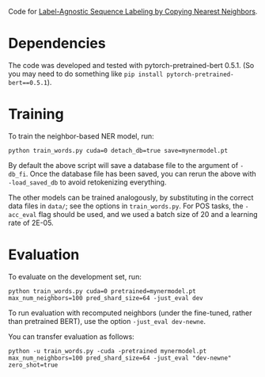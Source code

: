 Code for [Label-Agnostic Sequence Labeling by Copying Nearest Neighbors](https://www.aclweb.org/anthology/P19-1533.pdf).

# Dependencies
The code was developed and tested with pytorch-pretrained-bert 0.5.1. (So you may need to do something like `pip install pytorch-pretrained-bert==0.5.1`).

# Training
To train the neighbor-based NER model, run:
```
python train_words.py cuda=0 detach_db=true save=mynermodel.pt
```

By default the above script will save a database file to the argument of `-db_fi`. Once the database file has been saved, you can rerun the above with `-load_saved_db` to avoid retokenizing everything.

The other models can be trained analogously, by substituting in the correct data files in `data/`; see the options in `train_words.py`. For POS tasks, the `-acc_eval` flag should be used, and we used a batch size of 20 and a learning rate of 2E-05.

# Evaluation
To evaluate on the development set, run:
```
python train_words.py cuda=0 pretrained=mynermodel.pt max_num_neighbors=100 pred_shard_size=64 -just_eval dev
```

To run evaluation with recomputed neighbors (under the fine-tuned, rather than pretrained BERT), use the option `-just_eval dev-newne`.

You can transfer evaluation as follows:
```
python -u train_words.py -cuda -pretrained mynermodel.pt max_num_neighbors=100 pred_shard_size=64 -just_eval "dev-newne" zero_shot=true
```
